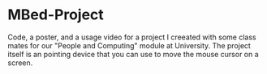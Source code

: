 # MBed-Project
Code, a poster, and a usage video for a project I creeated with some class mates for our "People and Computing" module at University. The project itself is an pointing device that you can use to move the mouse cursor on a screen.

